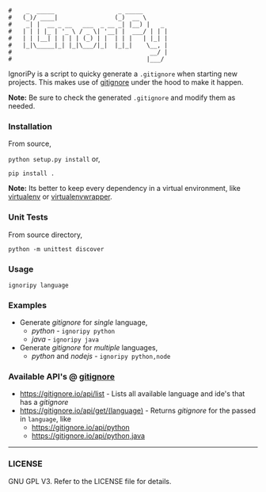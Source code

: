 ```
#    _  _____                  _ _____       
#   (_)/ ____|                (_)  __ \      
#    _| |  __ _ __   ___  _ __ _| |__) |   _ 
#   | | | |_ | '_ \ / _ \| '__| |  ___/ | | |
#   | | |__| | | | | (_) | |  | | |   | |_| |
#   |_|\_____|_| |_|\___/|_|  |_|_|    \__, |
#                                       __/ |
#                                      |___/ 
```   

IgnoriPy is a script to quicky generate a `.gitignore` when starting new projects. This makes use of [gitignore](https://gitignore.io) under the hood to make it happen. 

**Note:** Be sure to check the generated `.gitignore` and modify them as needed.

### Installation

From source,

`python setup.py install` or,

`pip install .`

**Note:** Its better to keep every dependency in a virtual environment, like [virtualenv](https://virtualenv.pypa.io/en/stable/) or [virtualenvwrapper](https://virtualenvwrapper.readthedocs.io/en/latest/).

### Unit Tests

From source directory,

`python -m unittest discover`

### Usage

`ignoripy language`

### Examples

* Generate *gitignore* for *single* language,
  * *python* - `ignoripy python`
  * *java* - `ignoripy java`
* Generate *gitignore* for *multiple* languages,
  * *python* and *nodejs* - `ignoripy python,node`

### Available API's @ [gitignore](https://gitignore.io)

* https://gitignore.io/api/list - Lists all available language and ide's that has a *gitignore*
* https://gitignore.io/api/get/(language) - Returns *gitignore* for the passed in `language`, like
  * https://gitignore.io/api/python
  * https://gitignore.io/api/python,java

-------

### LICENSE

GNU GPL V3. Refer to the LICENSE file for details.
